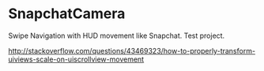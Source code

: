# SnapchatCamera

Swipe Navigation with HUD movement like Snapchat. 
Test project.

http://stackoverflow.com/questions/43469323/how-to-properly-transform-uiviews-scale-on-uiscrollview-movement
